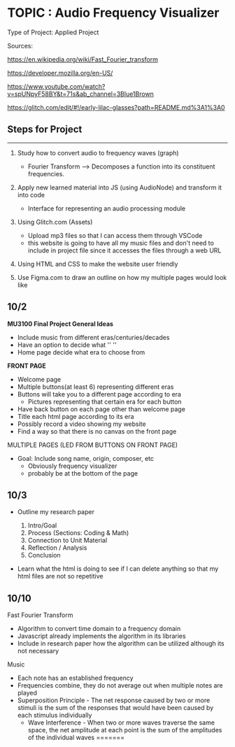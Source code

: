 
# TOPIC : Audio Frequency Visualizer

Type of Project: Applied Project

Sources:

<https://en.wikipedia.org/wiki/Fast_Fourier_transform>

<https://developer.mozilla.org/en-US/>

<https://www.youtube.com/watch?v=spUNpyF58BY&t=71s&ab_channel=3Blue1Brown>

<https://glitch.com/edit/#!/early-lilac-glasses?path=README.md%3A1%3A0>

## Steps for Project

-----------------------

1) Study how to convert audio to frequency waves (graph)
    - Fourier Transform
 --> Decomposes a function into its constituent frequencies.
2) Apply new learned material into JS (using AudioNode) and transform it into code
    - Interface for representing an audio processing module

3) Using Glitch.com (Assets)
    - Upload mp3 files so that I can access them through VSCode
    - this website is going to have all my music files and don't need to include in project file
    since it accesses the files through a web URL
4) Using HTML and CSS to make the website user friendly
5) Use Figma.com to draw an outline on how my multiple pages would look like

## 10/2

**MU3100 Final Project General Ideas** 

- Include music from different eras/centuries/decades
- Have an option to decide what     ''          ''
- Home page decide what era to choose from

**FRONT PAGE**

- Welcome page
- Multiple buttons(at least 6) representing different eras
- Buttons will take you to a different page according to era
  - Pictures representing that certain era for each button
- Have back button on each page other than welcome page
- Title each html page according to its era
- Possibly record a video showing my website
- Find a way so that there is no canvas on the front page

MULTIPLE PAGES (LED FROM BUTTONS ON FRONT PAGE)

- Goal: Include song name, origin, composer, etc
  - Obviously frequency visualizer
  - probably be at the bottom of the page

## 10/3

- Outline my research paper
    1. Intro/Goal
    2. Process (Sections: Coding & Math)
    3. Connection to Unit Material
    4. Reflection / Analysis
    5. Conclusion

- Learn what the html is doing to see if I can delete anything
  so that my html files are not so repetitive

## 10/10

 Fast Fourier Transform

- Algorithm to convert time domain to a frequency domain
- Javascript already implements the algorithm in its libraries
- Include in research paper how the algorithm can be utilized
      although its not necessary

Music

- Each note has an established frequency
- Frequencies combine, they do not average out when multiple notes are played
- Superposition Principle - The net response caused by two or more stimuli is the sum
      of the responses that would have been caused by each stimulus individually
  - Wave Interference - When two or more waves traverse the same space, the net
    amplitude at each point is the sum of the amplitudes of the individual waves
=======

